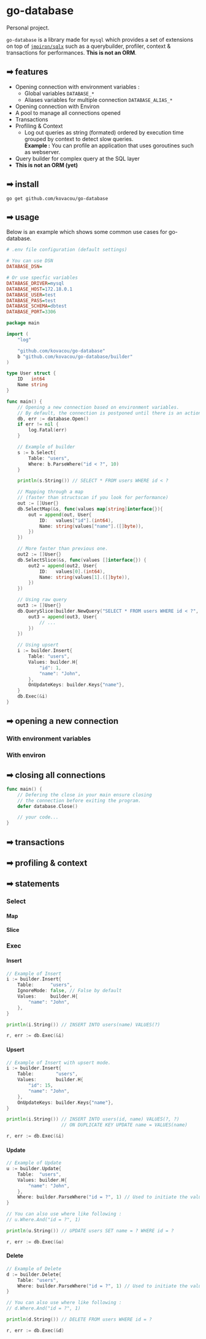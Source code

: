 # go-database

Personal project.  

`go-database` is a library made for `mysql` which provides a set of extensions on top of [`jmoiron/sqlx`](https://github.com/jmoiron/sqlx) such as a querybuilder, profiler, context & transactions for performances. **This is not an ORM**.

## ➡ features

- Opening connection with environment variables :
    - Global variables `DATABASE_*`
    - Aliases variables for multiple connection `DATABASE_ALIAS_*`
- Opening connection with Environ
- A pool to manage all connections opened
- Transactions
- Profiling & Context
    - Log out queries as string (formated) ordered by execution time grouped by context to detect slow queries.  
    **Example :** You can profile an application that uses goroutines such as webserver.
- Query builder for complex query at the SQL layer
- **This is not an ORM (yet)**

## ➡ install

`go get github.com/kovacou/go-database`

## ➡ usage

Below is an example which shows some common use cases for go-database. 

```ini
# .env file configuration (default settings)

# You can use DSN
DATABASE_DSN=

# Or use specfic variables
DATABASE_DRIVER=mysql
DATABASE_HOST=172.18.0.1
DATABASE_USER=test
DATABASE_PASS=test
DATABASE_SCHEMA=dbtest
DATABASE_PORT=3306
```

```go
package main

import (
    "log"

    "github.com/kovacou/go-database"
    b "github.com/kovacou/go-database/builder"
)

type User struct {
    ID   int64
    Name string
}

func main() {
    // Opening a new connection based on environment variables.
    // By default, the connection is postponed until there is an action. 
    db, err := database.Open()
    if err != nil {
        log.Fatal(err)
    }

    // Example of builder
    s := b.Select{
        Table: "users",
        Where: b.ParseWhere("id < ?", 10)
    }

    println(s.String()) // SELECT * FROM users WHERE id < ?

    // Mapping through a map
    // (faster than structscan if you look for performance)
    out := []User{}
    db.SelectMap(&s, func(values map[string]interface{}){
        out = append(out, User{
            ID:   values["id"].(int64),
            Name: string(values["name"].([]byte)),
        })
    })

    // More faster than previous one.
    out2 := []User{}
    db.SelectSlice(&s, func(values []interface{}) {
        out2 = append(out2, User{
            ID:   values[0].(int64),
            Name: string(values[1].([]byte)),
        })
    })

    // Using raw query
    out3 := []User{}
    db.QuerySlice(builder.NewQuery("SELECT * FROM users WHERE id < ?", 10), func(values []interface{}) {
        out3 = append(out3, User{
            // ...
        })
    })

    // Using upsert
    i := builder.Insert{
        Table: "users",
        Values: builder.H{
            "id": 1,
            "name": "John",
        },
        OnUpdateKeys: builder.Keys{"name"},
    }
    db.Exec(&i)
}
```

## ➡ opening a new connection
### **With environment variables**
### **With environ**

## ➡ closing all connections

```go
func main() {
    // Defering the close in your main ensure closing 
    // the connection before exiting the program.
    defer database.Close()

    // your code...
}
```

## ➡ transactions

## ➡ profiling & context

## ➡ statements

### Select


#### Map

#### Slice

### Exec

#### Insert
```go
// Example of Insert
i := builder.Insert{
    Table:      "users",
    IgnoreMode: false, // False by default
    Values:     builder.H{
        "name": "John",
    },
}

println(i.String()) // INSERT INTO users(name) VALUES(?) 

r, err := db.Exec(&i)
```

#### Upsert

```go
// Example of Insert with upsert mode.
i := builder.Insert{
    Table:        "users",
    Values:       builder.H{
        "id": 15,
        "name": "John",
    },
    OnUpdateKeys: builder.Keys{"name"},
}

println(i.String()) // INSERT INTO users(id, name) VALUES(?, ?) 
                    // ON DUPLICATE KEY UPDATE name = VALUES(name) 

r, err := db.Exec(&i)
```

#### Update

```go
// Example of Update
u := builder.Update{
    Table:  "users",
    Values: builder.H{
        "name": "John",
    },
    Where: builder.ParseWhere("id = ?", 1) // Used to initiate the value (if needed)
}

// You can also use where like following :
// u.Where.And("id = ?", 1)

println(u.String()) // UPDATE users SET name = ? WHERE id = ?

r, err := db.Exec(&u)
```

#### Delete

```go
// Example of Delete
d := builder.Delete{
    Table: "users",
    Where: builder.ParseWhere("id = ?", 1) // Used to initiate the value (if needed)
}

// You can also use where like following :
// d.Where.And("id = ?", 1)

println(d.String()) // DELETE FROM users WHERE id = ?

r, err := db.Exec(&d)
```
